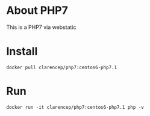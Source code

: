 # About PHP7

This is a PHP7 via webstatic

# Install

`docker pull clarencep/php7:centos6-php7.1`


# Run

`docker run -it clarencep/php7:centos6-php7.1 php -v`


